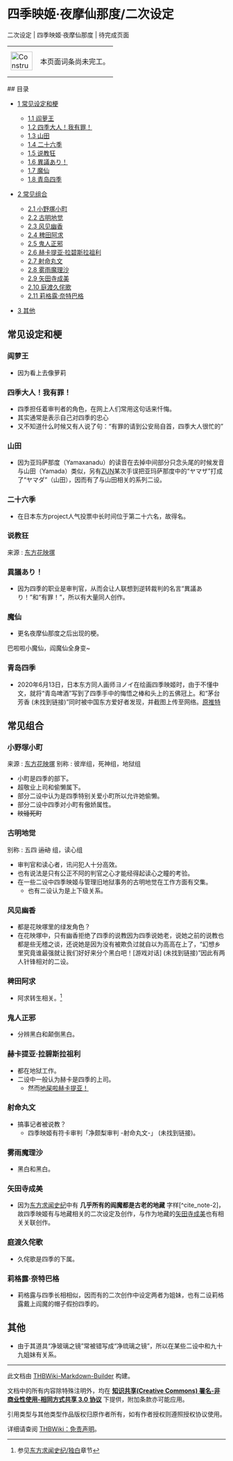 # 四季映姬·夜摩仙那度/二次设定

<!-- source html: G:\repos\THBWiki-Markdown-Builder\THBWikiMarkdown\Temp\main\7\73\ns0%3A%E5%9B%9B%E5%AD%A3%E6%98%A0%E5%A7%AC%C2%B7%E5%A4%9C%E6%91%A9%E4%BB%99%E9%82%A3%E5%BA%A6%2F%E4%BA%8C%E6%AC%A1%E8%AE%BE%E5%AE%9A.html -->

二次设定 | 四季映姬·夜摩仙那度 | 待完成页面

<center>

<table>
<tbody><tr>
<td class="mbox-image"><div style="width: 52px;">
  <a href="./文件-ConstructionClock.png.md" class="image"><img alt="ConstructionClock.png" src="https://upload.thwiki.cc/thumb/f/f1/ConstructionClock.png/50px-ConstructionClock.png" decoding="async" loading="lazy" width="50" height="43" srcset="https://upload.thwiki.cc/thumb/f/f1/ConstructionClock.png/75px-ConstructionClock.png 1.5x, https://upload.thwiki.cc/thumb/f/f1/ConstructionClock.png/100px-ConstructionClock.png 2x" data-file-width="689" data-file-height="587"></a></div></td>
<td class="mbox-text" style=""><br>本页面词条尚未完工。<br><br></td>
</tr>
</tbody></table>


</center>
## 目录

- [1 常见设定和梗](#常见设定和梗)

  - [1.1 阎萝王](#阎萝王)
  - [1.2 四季大人！我有罪！](#四季大人！我有罪！)
  - [1.3 山田](#山田)
  - [1.4 二十六季](#二十六季)
  - [1.5 说教狂](#说教狂)
  - [1.6 異議あり！](#異議あり！)
  - [1.7 魔仙](#魔仙)
  - [1.8 青岛四季](#青岛四季)



- [2 常见组合](#常见组合)

  - [2.1 小野塚小町](#小野塚小町)
  - [2.2 古明地觉](#古明地觉)
  - [2.3 风见幽香](#风见幽香)
  - [2.4 稗田阿求](#稗田阿求)
  - [2.5 鬼人正邪](#鬼人正邪)
  - [2.6 赫卡提亚·拉碧斯拉祖利](#赫卡提亚·拉碧斯拉祖利)
  - [2.7 射命丸文](#射命丸文)
  - [2.8 雾雨魔理沙](#雾雨魔理沙)
  - [2.9 矢田寺成美](#矢田寺成美)
  - [2.10 庭渡久侘歌](#庭渡久侘歌)
  - [2.11 莉格露·奈特巴格](#莉格露·奈特巴格)



- [3 其他](#其他)




## 常见设定和梗
### 阎萝王
- 因为看上去像萝莉

### 四季大人！我有罪！
- 四季担任着审判者的角色，在网上人们常用这句话来忏悔。
- 其实通常是表示自己对四季的忠心
- 又不知道什么时候又有人说了句：“有罪的请到公安局自首，四季大人很忙的”

### 山田
- 因为亚玛萨那度（Yamaxanadu）的读音在去掉中间部分只念头尾的时候发音与山田（Yamada）类似，另有[ZUN](./ZUN.md)某次手误把亚玛萨那度中的“ヤマザ”打成了“ヤマダ”（山田），因而有了与山田相关的系列二设。

### 二十六季
- 在日本东方project人气投票中长时间位于第二十六名，故得名。

### 说教狂
来源
: [东方花映塚](./东方花映塚.md)

### 異議あり！
- 因为四季的职业是审判官，从而会让人联想到逆转裁判的名言“異議あり！”和“有罪！”，所以有大量同人创作。

### 魔仙
- 更名夜摩仙那度之后出现的梗。

  
巴啦啦小魔仙，阎魔仙全身变~
  

### 青岛四季
- 2020年6月13日，日本东方同人画师ヨノイ在绘画四季映姬时，由于不懂中文，就将“青岛啤酒”写到了四季手中的悔悟之棒和头上的五佛冠上。和“茅台芳香 (未找到链接)”同时被中国东方爱好者发现，并截图上传至网络。[原推特](https://twitter.com/yonoisan/status/1271618818729631744)

## 常见组合
### 小野塚小町
来源
: [东方花映塚](./东方花映塚.md)
别称
: 彼岸组，死神组，地狱组

- 小町是四季的部下。
- 超敬业上司和偷懒属下。
- 部分二设中认为是四季特别关爱小町所以允许她偷懒。
- 部分二设中四季对小町有傲娇属性。
-  ~~映锤死町~~ 

### 古明地觉
别称
: 五四 ~~运动~~ 组，读心组

- 审判官和读心者，讯问犯人十分高效。
- 也有说法是只有公正不阿的判官之心才能经得起读心之瞳的考验。
- 在一些二设中四季映姬与管理旧地狱事务的古明地觉在工作方面有交集。
  - 也有二设认为是上下级关系。


### 风见幽香
- 都是花映塚里的绿发角色？
- 在花映塚中，只有幽香拒绝了四季的说教因为四季说她老，说她之前的说教也都是些无稽之谈，还说她是因为没有被欺负过就自以为高高在上了，“幻想乡里究竟谁最强就让我们好好来分个黑白吧！&#91;游戏对话&#93; (未找到链接)”因此有两人针锋相对的二设。

### 稗田阿求
- 阿求转生相关。[^cite_note-1]

### 鬼人正邪
- 分辨黑白和颠倒黑白。

### 赫卡提亚·拉碧斯拉祖利
- 都在地狱工作。
- 二设中一般认为赫卡是四季的上司。
  - 然而[吔屎啦赫卡提亚！](http://www.bilibili.com/video/av3996859/)


### 射命丸文
- 搞事记者被说教？
  - 四季映姬有符卡审判「净颇梨审判 -射命丸文-」 (未找到链接)。


### 雾雨魔理沙
- 黑白和黑白。

### 矢田寺成美
- 因为[东方求闻史纪](./东方求闻史纪.md)中有 **几乎所有的阎魔都是古老的地藏** 字样[^cite_note-2]，故四季映姬有与地藏相关的二次设定及创作，与作为地藏的[矢田寺成美](./矢田寺成美.md)也有相关关联创作。

### 庭渡久侘歌
- 久侘歌是四季的下属。

### 莉格露·奈特巴格
- 莉格露与四季长相相似，因而有的二次创作中设定两者为姐妹，也有二设莉格露戴上阎魔的帽子假扮四季的。

## 其他
- 由于其道具“净玻璃之镜”常被错写成“净琉璃之镜”，所以在某些二设中和九十九姐妹有关系。

[^cite_note-1]: 参见[东方求闻史纪/独白](./东方求闻史纪-独白.md)章节





---

此文档由 [THBWiki-Markdown-Builder](https://github.com/Delsin-Yu/THBWiki-Markdown-Builder) 构建。

文档中的所有内容除特殊注明外，均在 [**知识共享(Creative Commons) 署名-非商业性使用-相同方式共享 3.0 协议**](https://creativecommons.org/licenses/by-sa/3.0/deed.zh-hans) 下提供，附加条款亦可能应用。

引用类型与其他类型作品版权归原作者所有，如有作者授权则遵照授权协议使用。

详细请查阅 [THBWiki：免责声明](https://thbwiki.cc/THBWiki:%E5%85%8D%E8%B4%A3%E5%A3%B0%E6%98%8E)。

